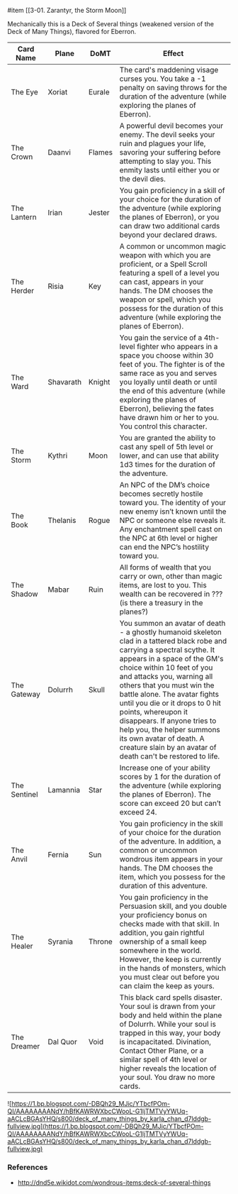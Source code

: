  #item [[3-01. Zarantyr, the Storm Moon]]

Mechanically this is a Deck of Several things (weakened version of the Deck of Many Things), flavored for Eberron.

| Card Name | Plane | DoMT | Effect |
| --- | --- | --- | --- |
| The Eye | Xoriat | Eurale | The card's maddening visage curses you. You take a -1 penalty on saving throws for the duration of the adventure (while exploring the planes of Eberron). |
| The Crown | Daanvi | Flames | A powerful devil becomes your enemy. The devil seeks your ruin and plagues your life, savoring your suffering before attempting to slay you. This enmity lasts until either you or the devil dies. |
| The Lantern | Irian | Jester | You gain proficiency in a skill of your choice for the duration of the adventure (while exploring the planes of Eberron), or you can draw two additional cards beyond your declared draws. |
| The Herder | Risia | Key | A common or uncommon magic weapon with which you are proficient, or a Spell Scroll featuring a spell of a level you can cast, appears in your hands. The DM chooses the weapon or spell, which you possess for the duration of this adventure (while exploring the planes of Eberron). |
| The Ward | Shavarath | Knight | You gain the service of a 4th-level fighter who appears in a space you choose within 30 feet of you. The fighter is of the same race as you and serves you loyally until death or until the end of this adventure (while exploring the planes of Eberron), believing the fates have drawn him or her to you. You control this character. |
| The Storm | Kythri | Moon | You are granted the ability to cast any spell of 5th level or lower, and can use that ability 1d3 times for the duration of the adventure. |
| The Book | Thelanis | Rogue | An NPC of the DM’s choice becomes secretly hostile toward you. The identity of your new enemy isn’t known until the NPC or someone else reveals it. Any enchantment spell cast on the NPC at 6th level or higher can end the NPC’s hostility toward you. |
| The Shadow | Mabar | Ruin | All forms of wealth that you carry or own, other than magic items, are lost to you. This wealth can be recovered in ??? (is there a treasury in the planes?) |
| The Gateway | Dolurrh | Skull | You summon an avatar of death - a ghostly humanoid skeleton clad in a tattered black robe and carrying a spectral scythe. It appears in a space of the GM's choice within 10 feet of you and attacks you, warning all others that you must win the battle alone. The avatar fights until you die or it drops to 0 hit points, whereupon it disappears. If anyone tries to help you, the helper summons its own avatar of death. A creature slain by an avatar of death can't be restored to life. |
| The Sentinel | Lamannia | Star | Increase one of your ability scores by 1 for the duration of the adventure (while exploring the planes of Eberron). The score can exceed 20 but can’t exceed 24. |
| The Anvil | Fernia | Sun | You gain proficiency in the skill of your choice for the duration of the adventure. In addition, a common or uncommon wondrous item appears in your hands. The DM chooses the item, which you possess for the duration of this adventure. |
| The Healer | Syrania | Throne | You gain proficiency in the Persuasion skill, and you double your proficiency bonus on checks made with that skill. In addition, you gain rightful ownership of a small keep somewhere in the world. However, the keep is currently in the hands of monsters, which you must clear out before you can claim the keep as yours. |
| The Dreamer | Dal Quor | Void | This black card spells disaster. Your soul is drawn from your body and held within the plane of Dolurrh. While your soul is trapped in this way, your body is incapacitated. Divination, Contact Other Plane, or a similar spell of 4th level or higher reveals the location of your soul. You draw no more cards. |

![https://1.bp.blogspot.com/-DBQh29_MJic/YTbcfPOm-QI/AAAAAAAANdY/hBfKAWRWXbcCWooL-G1ljTMTVyYWUq-aACLcBGAsYHQ/s800/deck_of_many_things_by_karla_chan_d7lddgb-fullview.jpg](https://1.bp.blogspot.com/-DBQh29_MJic/YTbcfPOm-QI/AAAAAAAANdY/hBfKAWRWXbcCWooL-G1ljTMTVyYWUq-aACLcBGAsYHQ/s800/deck_of_many_things_by_karla_chan_d7lddgb-fullview.jpg)

### References

* http://dnd5e.wikidot.com/wondrous-items:deck-of-several-things
